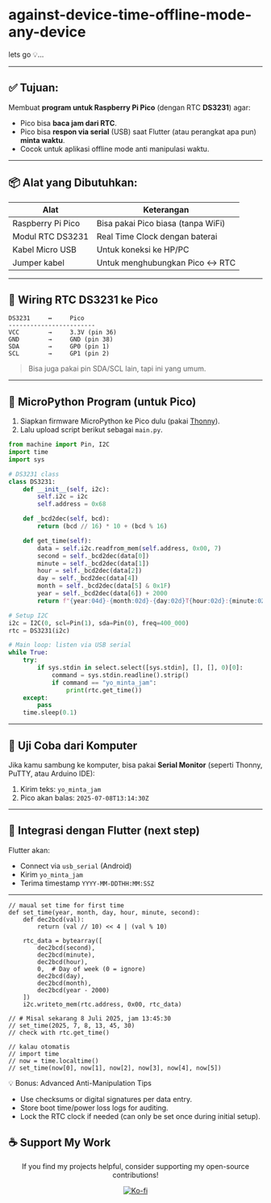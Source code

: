 # against-device-time-offline-mode-any-device

lets go 💡...

---

## ✅ Tujuan:

Membuat **program untuk Raspberry Pi Pico** (dengan RTC **DS3231**) agar:

* Pico bisa **baca jam dari RTC**.
* Pico bisa **respon via serial** (USB) saat Flutter (atau perangkat apa pun) **minta waktu**.
* Cocok untuk aplikasi offline mode anti manipulasi waktu.

---

## 📦 Alat yang Dibutuhkan:

| Alat              | Keterangan                         |
| ----------------- | ---------------------------------- |
| Raspberry Pi Pico | Bisa pakai Pico biasa (tanpa WiFi) |
| Modul RTC DS3231  | Real Time Clock dengan baterai     |
| Kabel Micro USB   | Untuk koneksi ke HP/PC             |
| Jumper kabel      | Untuk menghubungkan Pico ↔ RTC     |

---

## 🧠 Wiring RTC DS3231 ke Pico

```
DS3231     ↔️     Pico
------------------------
VCC        →     3.3V (pin 36)
GND        →     GND (pin 38)
SDA        →     GP0 (pin 1)
SCL        →     GP1 (pin 2)
```

> Bisa juga pakai pin SDA/SCL lain, tapi ini yang umum.

---

## 🔧 MicroPython Program (untuk Pico)

1. Siapkan firmware MicroPython ke Pico dulu (pakai [Thonny](https://thonny.org)).
2. Lalu upload script berikut sebagai `main.py`.

```python
from machine import Pin, I2C
import time
import sys

# DS3231 class
class DS3231:
    def __init__(self, i2c):
        self.i2c = i2c
        self.address = 0x68

    def _bcd2dec(self, bcd):
        return (bcd // 16) * 10 + (bcd % 16)

    def get_time(self):
        data = self.i2c.readfrom_mem(self.address, 0x00, 7)
        second = self._bcd2dec(data[0])
        minute = self._bcd2dec(data[1])
        hour = self._bcd2dec(data[2])
        day = self._bcd2dec(data[4])
        month = self._bcd2dec(data[5] & 0x1F)
        year = self._bcd2dec(data[6]) + 2000
        return f"{year:04d}-{month:02d}-{day:02d}T{hour:02d}:{minute:02d}:{second:02d}Z"

# Setup I2C
i2c = I2C(0, scl=Pin(1), sda=Pin(0), freq=400_000)
rtc = DS3231(i2c)

# Main loop: listen via USB serial
while True:
    try:
        if sys.stdin in select.select([sys.stdin], [], [], 0)[0]:
            command = sys.stdin.readline().strip()
            if command == "yo_minta_jam":
                print(rtc.get_time())
    except:
        pass
    time.sleep(0.1)
```

---

## 🔌 Uji Coba dari Komputer

Jika kamu sambung ke komputer, bisa pakai **Serial Monitor** (seperti Thonny, PuTTY, atau Arduino IDE):

1. Kirim teks: `yo_minta_jam`
2. Pico akan balas: `2025-07-08T13:14:30Z`

---

## 📲 Integrasi dengan Flutter (next step)

Flutter akan:

* Connect via `usb_serial` (Android)
* Kirim `yo_minta_jam`
* Terima timestamp `YYYY-MM-DDTHH:MM:SSZ`

---

```
// maual set time for first time
def set_time(year, month, day, hour, minute, second):
    def dec2bcd(val):
        return (val // 10) << 4 | (val % 10)
    
    rtc_data = bytearray([
        dec2bcd(second),
        dec2bcd(minute),
        dec2bcd(hour),
        0,  # Day of week (0 = ignore)
        dec2bcd(day),
        dec2bcd(month),
        dec2bcd(year - 2000)
    ])
    i2c.writeto_mem(rtc.address, 0x00, rtc_data)

// # Misal sekarang 8 Juli 2025, jam 13:45:30
// set_time(2025, 7, 8, 13, 45, 30)
// check with rtc.get_time()

// kalau otomatis
// import time
// now = time.localtime()
// set_time(now[0], now[1], now[2], now[3], now[4], now[5])

```


💡 Bonus: Advanced Anti-Manipulation Tips

- Use checksums or digital signatures per data entry.
- Store boot time/power loss logs for auditing.
- Lock the RTC clock if needed (can only be set once during initial setup).


## ☕ Support My Work

<div align="center">

If you find my projects helpful, consider supporting my open-source contributions!

[![Ko-fi](https://ko-fi.com/img/githubbutton_sm.svg)](https://ko-fi.com/R6R3LMURG)

</div>

